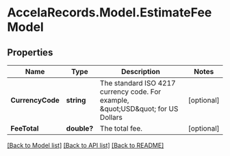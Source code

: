 # AccelaRecords.Model.EstimateFeeModel
## Properties

Name | Type | Description | Notes
------------ | ------------- | ------------- | -------------
**CurrencyCode** | **string** | The standard ISO 4217 currency code. For example, \&quot;USD\&quot; for US Dollars | [optional] 
**FeeTotal** | **double?** | The total fee. | [optional] 

[[Back to Model list]](../README.md#documentation-for-models) [[Back to API list]](../README.md#documentation-for-api-endpoints) [[Back to README]](../README.md)


